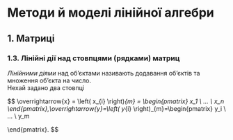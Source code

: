 # Методи й моделі лінійної алгебри
## 1. Матриці 
### 1.3. Лінійні дії над стовпцями (рядками) матриц
*Лінійними діями* над об’єктами називають додавання об’єктів та множення
об’єкта на число.  
Нехай задано два стовпці 

$$ 
\overrightarrow{x} = \left( x_{i} \right)_{m} = \begin{pmatrix}
x_1 \\
... \\
x_n
\end{pmatrix},\overrightarrow{y}=\left( y_{i} \right)_{m}=\begin{pmatrix}
y_i \\
... \\
y_m

\end{pmatrix}. 
$$ 


